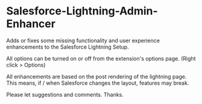 # Salesforce-Lightning-Admin-Enhancer
Adds or fixes some missing functionality and user experience enhancements to the Salesforce Lightning Setup.

All options can be turned on or off from the extension's options page. (Right click > Options)

All enhancements are based on the post rendering of the lightning page. This means, if / when Salesforce changes the layout, features may break. 

Please let suggestions and comments.
Thanks.
